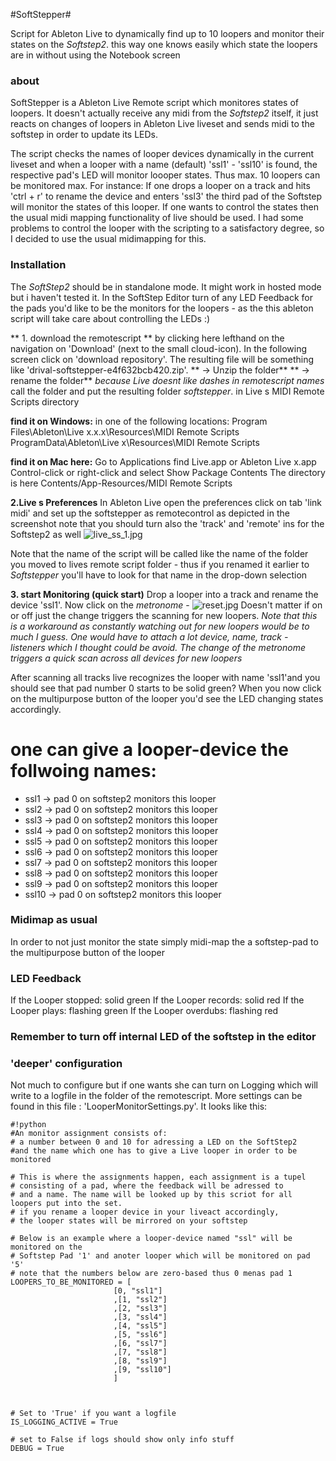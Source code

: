 #SoftStepper#

Script for Ableton Live to dynamically find up to 10 loopers and monitor their states on the *Softstep2*. this way one knows easily which state the loopers are in without using the Notebook screen

### about ###

SoftStepper is a Ableton Live Remote script which monitores states of loopers.
It doesn't  actually receive any midi from the *Softstep2* itself, it just reacts on 
changes of loopers in Ableton Live liveset and sends midi to the softstep in order to update its LEDs. 

The script checks the names of looper devices dynamically in the current liveset and when a looper with a name (default) 'ssl1' - 'ssl10' is found, the respective
pad's LED will monitor loooper states. Thus max. 10 loopers can be monitored max.
For instance:
If one drops a looper on a track and hits 'ctrl + r' to rename the device and enters
'ssl3' the third pad of the Softstep will monitor the states of this looper.
If one wants to control the states then the usual midi mapping functionality of live should be used. 
I had some problems to control the looper with the scripting to a satisfactory degree, so I decided to use the usual midimapping for this.


### Installation ###
The *SoftStep2* should be in standalone mode. It might work in hosted mode but i haven't tested it. In the SoftStep Editor turn of any LED Feedback for the pads you'd like to be the monitors for the loopers - as the this ableton script will take care about controlling the LEDs :) 

** 1. download the remotescript ** by clicking here lefthand on the navigation on 'Download' (next to the small cloud-icon). In the following screen click on 'download repository'.
The resulting file will be something like 'drival-softstepper-e4f632bcb420.zip'.
** -> Unzip the folder**
** -> rename the folder** *because Live doesnt like dashes in remotescript names* call the folder 
 and put the resulting folder *softstepper*. 
in Live s MIDI Remote Scripts directory

**find it on Windows:**
in one of the following locations: 
Program Files\Ableton\Live x.x.x\Resources\MIDI Remote Scripts 
ProgramData\Ableton\Live x\Resources\MIDI Remote Scripts 

**find it on Mac here:**
Go to Applications
find Live.app or Ableton Live x.app
Control-click or right-click and select Show Package Contents
The directory is here Contents/App-Resources/MIDI Remote Scripts  

**2.Live s Preferences** 
In Ableton Live open the preferences
click on tab 'link midi' and set up the softstepper as remotecontrol 
as depicted in the screenshot
note that you should turn also the 'track' and 'remote' ins for the Softstep2 as well
![live_ss_1.jpg](https://bitbucket.org/repo/M8b74b/images/1141864497-live_ss_1.jpg)

Note that the name of the script will be called like the name of the folder you moved to lives remote script folder - thus if you renamed it earlier to *Softstepper* you'll have to look for that name in the drop-down selection


**3. start Monitoring (quick start)**
Drop a looper into a track and rename the device 'ssl1'.
Now click on the *metronome* -
![reset.jpg](https://bitbucket.org/repo/M8b74b/images/2814138009-reset.jpg)
Doesn't matter if on or off just the change triggers the scanning for new loopers. 
*Note that this is a workaround as constantly watching out for new loopers would be to much I guess. One would have to attach a lot device, name, track - listeners which I thought could be avoid. The change of the metronome triggers a quick scan across all devices for new loopers*

After scanning all tracks live recognizes the looper with name 'ssl1'and you should see that pad number 0 starts to be solid green?
When you now click on the multipurpose button of the looper you'd see the LED changing states accordingly.

# one can give a looper-device the follwoing names:
* ssl1 -> pad 0 on softstep2 monitors this looper 
* ssl2 -> pad 0 on softstep2 monitors this looper 
* ssl3 -> pad 0 on softstep2 monitors this looper 
* ssl4 -> pad 0 on softstep2 monitors this looper 
* ssl5 -> pad 0 on softstep2 monitors this looper 
* ssl6 -> pad 0 on softstep2 monitors this looper 
* ssl7 -> pad 0 on softstep2 monitors this looper 
* ssl8 -> pad 0 on softstep2 monitors this looper 
* ssl9 -> pad 0 on softstep2 monitors this looper 
* ssl10 -> pad 0 on softstep2 monitors this looper

### Midimap as usual ###
In order to not just monitor the state simply midi-map the a softstep-pad to the multipurpose button of the looper


### LED Feedback ###

If the Looper stopped: solid green
If the Looper records: solid red
If the Looper plays: flashing green
If the Looper overdubs: flashing red

### Remember to turn off internal LED of the softstep in the editor ###

### 'deeper' configuration ###
Not much to configure but if one wants she can turn on Logging which will write to a logfile 
in the folder of the remotescript. More settings can be found in this file : 'LooperMonitorSettings.py'. It looks like this:

```
#!python
#An monitor assignment consists of:
# a number between 0 and 10 for adressing a LED on the SoftStep2
#and the name which one has to give a Live looper in order to be monitored

# This is where the assignments happen, each assignment is a tupel 
# consisting of a pad, where the feedback will be adressed to
# and a name. The name will be looked up by this scriot for all loopers put into the set.
# if you rename a looper device in your liveact accordingly, 
# the looper states will be mirrored on your softstep

# Below is an example where a looper-device named "ssl" will be monitored on the
# Softstep Pad '1' and anoter looper which will be monitored on pad '5'
# note that the numbers below are zero-based thus 0 menas pad 1
LOOPERS_TO_BE_MONITORED = [
                       [0, "ssl1"]
                       ,[1, "ssl2"]
                       ,[2, "ssl3"]
                       ,[3, "ssl4"]
                       ,[4, "ssl5"]
                       ,[5, "ssl6"]
                       ,[6, "ssl7"]
                       ,[7, "ssl8"]
                       ,[8, "ssl9"]
                       ,[9, "ssl10"]
                       ]



# Set to 'True' if you want a logfile  
IS_LOGGING_ACTIVE = True

# set to False if logs should show only info stuff
DEBUG = True

```